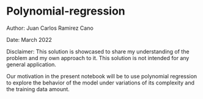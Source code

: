 # Polynomial-regression

Author: Juan Carlos Ramirez Cano

Date: March 2022

Disclaimer:
This solution is showcased to share my understanding of the problem and my own approach to it.
This solution is not intended for any general application.

Our motivation in the present notebook will be to use polynomial regression to explore the behavior of the model under variations of its complexity and the training data amount.
